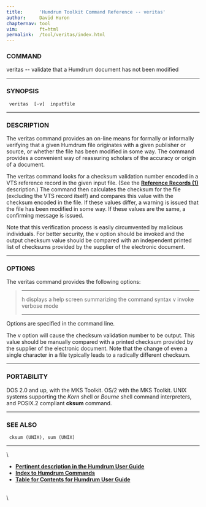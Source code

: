 ```yaml
---
title:		'Humdrum Toolkit Command Reference -- veritas'
author:		David Huron
chapternav:	tool
vim:		ft=html
permalink:	/tool/veritas/index.html
---
```


### COMMAND

<span class="tool">veritas</span> -- validate that a Humdrum document has not been modified

------------------------------------------------------------------------

### SYNOPSIS

` veritas  [-v]  inputfile`

------------------------------------------------------------------------

### DESCRIPTION

The <span class="tool">veritas</span> command provides an on-line means for formally or
informally verifying that a given Humdrum file originates with a given
publisher or source, or whether the file has been modified in some way.
The command provides a convenient way of reassuring scholars of the
accuracy or origin of a document.

The <span class="tool">veritas</span> command looks for a checksum validation number encoded
in a VTS reference record in the given input file. (See the [**Reference
Records (1)**](../guide.append1.html) description.) The command then
calculates the checksum for the file (excluding the VTS record itself)
and compares this value with the checksum encoded in the file. If these
values differ, a warning is issued that the file has been modified in
some way. If these values are the same, a confirming message is issued.

Note that this verification process is easily circumvented by malicious
individuals. For better security, the <span class="option">v</span> option should be invoked
and the output checksum value should be compared with an independent
printed list of checksums provided by the supplier of the electronic
document.

------------------------------------------------------------------------

### OPTIONS

The <span class="tool">veritas</span> command provides the following options:

>   -------- -------------------------------------------------------
>   <span class="option">h</span>   displays a help screen summarizing the command syntax
>   <span class="option">v</span>   invoke verbose mode
>   -------- -------------------------------------------------------
>
Options are specified in the command line.

The <span class="option">v</span> option will cause the checksum validation number to be
output. This value should be manually compared with a printed checksum
provided by the supplier of the electronic document. Note that the
change of even a single character in a file typically leads to a
radically different checksum.

------------------------------------------------------------------------

### PORTABILITY

DOS 2.0 and up, with the MKS Toolkit. OS/2 with the MKS Toolkit. UNIX
systems supporting the *Korn* shell or *Bourne* shell command
interpreters, and POSIX.2 compliant **cksum** command.

------------------------------------------------------------------------

### SEE ALSO

` cksum (UNIX), sum (UNIX)`

------------------------------------------------------------------------

\

-   [**Pertinent description in the Humdrum User
    Guide**](../guide37.html#Data_Integrity_Using_the_VTS_Checksum_Record)
-   [**Index to Humdrum Commands**](../commands.toc.html)
-   [**Table for Contents for Humdrum User Guide**](../guide.toc.html)

\
\
